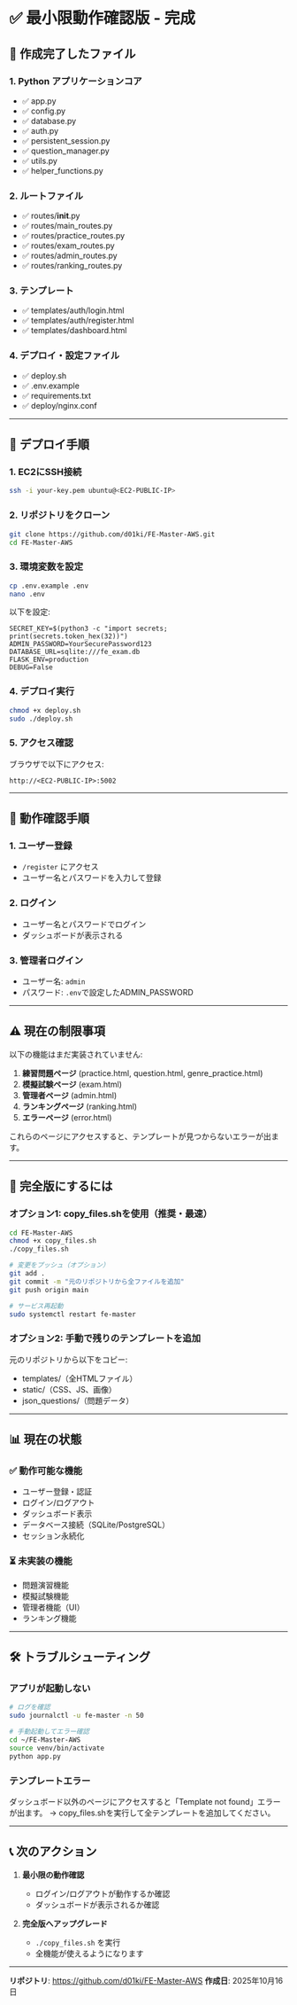# ✅ 最小限動作確認版 - 完成

## 🎉 作成完了したファイル

### 1. Python アプリケーションコア
- ✅ app.py
- ✅ config.py
- ✅ database.py
- ✅ auth.py
- ✅ persistent_session.py
- ✅ question_manager.py
- ✅ utils.py
- ✅ helper_functions.py

### 2. ルートファイル
- ✅ routes/__init__.py
- ✅ routes/main_routes.py
- ✅ routes/practice_routes.py
- ✅ routes/exam_routes.py
- ✅ routes/admin_routes.py
- ✅ routes/ranking_routes.py

### 3. テンプレート
- ✅ templates/auth/login.html
- ✅ templates/auth/register.html
- ✅ templates/dashboard.html

### 4. デプロイ・設定ファイル
- ✅ deploy.sh
- ✅ .env.example
- ✅ requirements.txt
- ✅ deploy/nginx.conf

---

## 🚀 デプロイ手順

### 1. EC2にSSH接続
```bash
ssh -i your-key.pem ubuntu@<EC2-PUBLIC-IP>
```

### 2. リポジトリをクローン
```bash
git clone https://github.com/d01ki/FE-Master-AWS.git
cd FE-Master-AWS
```

### 3. 環境変数を設定
```bash
cp .env.example .env
nano .env
```

以下を設定:
```env
SECRET_KEY=$(python3 -c "import secrets; print(secrets.token_hex(32))")
ADMIN_PASSWORD=YourSecurePassword123
DATABASE_URL=sqlite:///fe_exam.db
FLASK_ENV=production
DEBUG=False
```

### 4. デプロイ実行
```bash
chmod +x deploy.sh
sudo ./deploy.sh
```

### 5. アクセス確認
ブラウザで以下にアクセス:
```
http://<EC2-PUBLIC-IP>:5002
```

---

## 📝 動作確認手順

### 1. ユーザー登録
- `/register` にアクセス
- ユーザー名とパスワードを入力して登録

### 2. ログイン
- ユーザー名とパスワードでログイン
- ダッシュボードが表示される

### 3. 管理者ログイン
- ユーザー名: `admin`
- パスワード: `.env`で設定したADMIN_PASSWORD

---

## ⚠️ 現在の制限事項

以下の機能はまだ実装されていません:

1. **練習問題ページ** (practice.html, question.html, genre_practice.html)
2. **模擬試験ページ** (exam.html)
3. **管理者ページ** (admin.html)
4. **ランキングページ** (ranking.html)
5. **エラーページ** (error.html)

これらのページにアクセスすると、テンプレートが見つからないエラーが出ます。

---

## 🔧 完全版にするには

### オプション1: copy_files.shを使用（推奨・最速）
```bash
cd FE-Master-AWS
chmod +x copy_files.sh
./copy_files.sh

# 変更をプッシュ（オプション）
git add .
git commit -m "元のリポジトリから全ファイルを追加"
git push origin main

# サービス再起動
sudo systemctl restart fe-master
```

### オプション2: 手動で残りのテンプレートを追加
元のリポジトリから以下をコピー:
- templates/（全HTMLファイル）
- static/（CSS、JS、画像）
- json_questions/（問題データ）

---

## 📊 現在の状態

### ✅ 動作可能な機能
- ユーザー登録・認証
- ログイン/ログアウト
- ダッシュボード表示
- データベース接続（SQLite/PostgreSQL）
- セッション永続化

### ⏳ 未実装の機能
- 問題演習機能
- 模擬試験機能
- 管理者機能（UI）
- ランキング機能

---

## 🛠️ トラブルシューティング

### アプリが起動しない
```bash
# ログを確認
sudo journalctl -u fe-master -n 50

# 手動起動してエラー確認
cd ~/FE-Master-AWS
source venv/bin/activate
python app.py
```

### テンプレートエラー
ダッシュボード以外のページにアクセスすると「Template not found」エラーが出ます。
→ copy_files.shを実行して全テンプレートを追加してください。

---

## 📞 次のアクション

1. **最小限の動作確認**
   - ログイン/ログアウトが動作するか確認
   - ダッシュボードが表示されるか確認

2. **完全版へアップグレード**
   - `./copy_files.sh` を実行
   - 全機能が使えるようになります

---

**リポジトリ**: https://github.com/d01ki/FE-Master-AWS
**作成日**: 2025年10月16日
